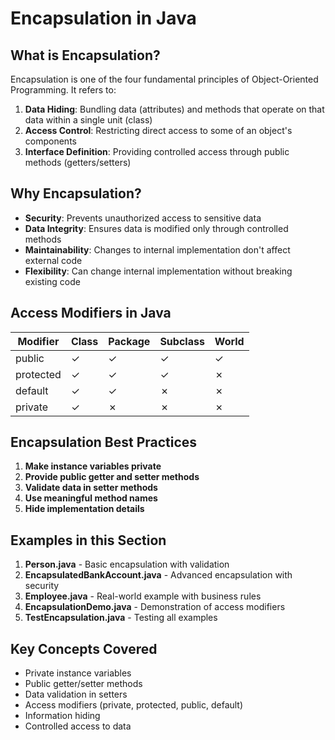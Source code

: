 # Encapsulation in Java

## What is Encapsulation?

Encapsulation is one of the four fundamental principles of Object-Oriented Programming. It refers to:

1. **Data Hiding**: Bundling data (attributes) and methods that operate on that data within a single unit (class)
2. **Access Control**: Restricting direct access to some of an object's components
3. **Interface Definition**: Providing controlled access through public methods (getters/setters)

## Why Encapsulation?

- **Security**: Prevents unauthorized access to sensitive data
- **Data Integrity**: Ensures data is modified only through controlled methods
- **Maintainability**: Changes to internal implementation don't affect external code
- **Flexibility**: Can change internal implementation without breaking existing code

## Access Modifiers in Java

| Modifier | Class | Package | Subclass | World |
|----------|-------|---------|----------|-------|
| public   | ✓     | ✓       | ✓        | ✓     |
| protected| ✓     | ✓       | ✓        | ✗     |
| default  | ✓     | ✓       | ✗        | ✗     |
| private  | ✓     | ✗       | ✗        | ✗     |

## Encapsulation Best Practices

1. **Make instance variables private**
2. **Provide public getter and setter methods**
3. **Validate data in setter methods**
4. **Use meaningful method names**
5. **Hide implementation details**

## Examples in this Section

1. **Person.java** - Basic encapsulation with validation
2. **EncapsulatedBankAccount.java** - Advanced encapsulation with security
3. **Employee.java** - Real-world example with business rules
4. **EncapsulationDemo.java** - Demonstration of access modifiers
5. **TestEncapsulation.java** - Testing all examples

## Key Concepts Covered

- Private instance variables
- Public getter/setter methods
- Data validation in setters
- Access modifiers (private, protected, public, default)
- Information hiding
- Controlled access to data
